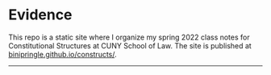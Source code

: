 # Evidence

This repo is a static site where I organize my spring 2022 class notes for Constitutional Structures at CUNY School of Law. The site is published at <a href="https://binipringle.github.io/constructs/">binipringle.github.io/constructs/</a>.

---
